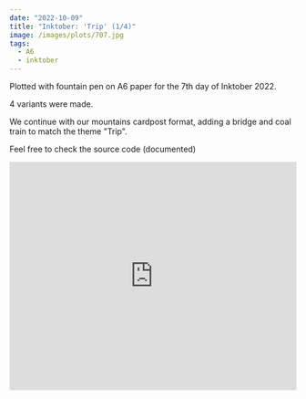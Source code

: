 ```yaml
---
date: "2022-10-09"
title: "Inktober: 'Trip' (1/4)"
image: /images/plots/707.jpg
tags:
  - A6
  - inktober
---
```


Plotted with fountain pen on A6 paper for the 7th day of Inktober 2022.

4 variants were made.

We continue with our mountains cardpost format, adding a bridge and coal train to match the theme "Trip".

Feel free to check the source code (documented)

<iframe width="100%" height="400" src="https://www.youtube.com/embed/CzfsBNQWS7I" title="YouTube video player" frameborder="0" allow="accelerometer; autoplay; clipboard-write; encrypted-media; gyroscope; picture-in-picture" allowfullscreen></iframe>
